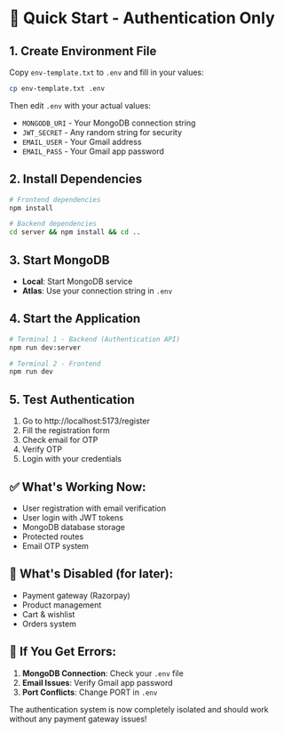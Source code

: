 # 🚀 Quick Start - Authentication Only

## 1. Create Environment File
Copy `env-template.txt` to `.env` and fill in your values:

```bash
cp env-template.txt .env
```

Then edit `.env` with your actual values:
- `MONGODB_URI` - Your MongoDB connection string
- `JWT_SECRET` - Any random string for security
- `EMAIL_USER` - Your Gmail address
- `EMAIL_PASS` - Your Gmail app password

## 2. Install Dependencies
```bash
# Frontend dependencies
npm install

# Backend dependencies  
cd server && npm install && cd ..
```

## 3. Start MongoDB
- **Local**: Start MongoDB service
- **Atlas**: Use your connection string in `.env`

## 4. Start the Application
```bash
# Terminal 1 - Backend (Authentication API)
npm run dev:server

# Terminal 2 - Frontend
npm run dev
```

## 5. Test Authentication
1. Go to http://localhost:5173/register
2. Fill the registration form
3. Check email for OTP
4. Verify OTP
5. Login with your credentials

## ✅ What's Working Now:
- User registration with email verification
- User login with JWT tokens
- MongoDB database storage
- Protected routes
- Email OTP system

## 🔄 What's Disabled (for later):
- Payment gateway (Razorpay)
- Product management
- Cart & wishlist
- Orders system

## 🐛 If You Get Errors:
1. **MongoDB Connection**: Check your `.env` file
2. **Email Issues**: Verify Gmail app password
3. **Port Conflicts**: Change PORT in `.env`

The authentication system is now completely isolated and should work without any payment gateway issues!
